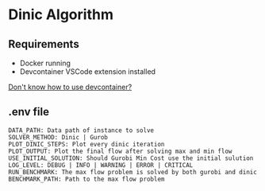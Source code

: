 # Dinic Algorithm

## Requirements

- Docker running
- Devcontainer VSCode extension installed

[Don't know how to use devcontainer?](https://microsoft.github.io/vscode-essentials/en/09-dev-containers.html)

## .env file

```
DATA_PATH: Data path of instance to solve
SOLVER_METHOD: Dinic | Gurob
PLOT_DINIC_STEPS: Plot every dinic iteration
PLOT_OUTPUT: Plot the final flow after solving max and min flow
USE_INITIAL_SOLUTION: Should Gurobi Min Cost use the initial sulution
LOG_LEVEL: DEBUG | INFO | WARNING | ERROR | CRITICAL
RUN_BENCHMARK: The max flow problem is solved by both gurobi and dinic
BENCHMARK_PATH: Path to the max flow problem
```
